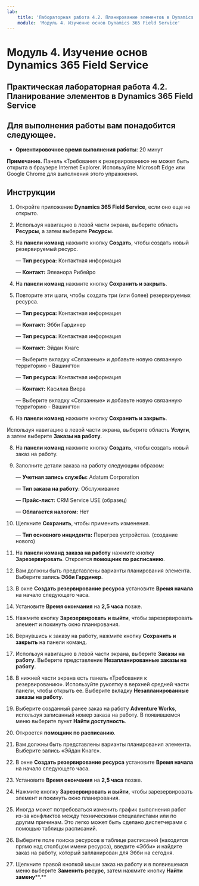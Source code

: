 ```yaml
---
lab:
    title: 'Лабораторная работа 4.2. Планирование элементов в Dynamics 365 Field Service'
    module: 'Модуль 4. Изучение основ Dynamics 365 Field Service'
---
```


Модуль 4. Изучение основ Dynamics 365 Field Service
========================

## Практическая лабораторная работа 4.2. Планирование элементов в Dynamics 365 Field Service

## Для выполнения работы вам понадобится следующее.

  - **Ориентировочное время выполнения работы**: 20 минут

  **Примечание.** Панель «Требования к резервированию» не может быть открыта в браузере Internet Explorer. Используйте Microsoft Edge или Google Chrome для выполнения этого упражнения.
  
## Инструкции

1. Откройте приложение **Dynamics 365 Field Service**, если оно еще не открыто. 

2. Используя навигацию в левой части экрана, выберите область **Ресурсы**, а затем выберите **Ресурсы**.

3. На **панели команд** нажмите кнопку **Создать**, чтобы создать новый резервируемый ресурс.

	— **Тип ресурса:** Контактная информация

	— **Контакт:** Элеанора Рибейро

4. На **панели команд** нажмите кнопку **Сохранить и закрыть**.

5. Повторите эти шаги, чтобы создать три (или более) резервируемых ресурса.

	— **Тип ресурса:** Контактная информация

	— **Контакт:** Эбби Гардинер


	— **Тип ресурса:** Контактная информация

	— **Контакт:** Эйдан Кнагс
	
	— Выберите вкладку «Связанные» и добавьте новую связанную территорию - Вашингтон


	— **Тип ресурса:** Контактная информация

	— **Контакт:** Касилиа Виера
	
	— Выберите вкладку «Связанные» и добавьте новую связанную территорию - Вашингтон


6. На **панели команд** нажмите кнопку **Сохранить и закрыть**.

Используя навигацию в левой части экрана, выберите область **Услуги**, а затем выберите **Заказы на работу**.

8. На **панели команд** нажмите кнопку **Создать**, чтобы создать новый заказ на работу.

9. Заполните детали заказа на работу следующим образом:

	— **Учетная запись службы:** Adatum Corporation

	— **Тип заказа на работу**: Обслуживание

	— **Прайс-лист:** CRM Service USE (образец)

	— **Облагается налогом:** Нет

10. Щелкните **Сохранить**, чтобы применить изменения.

	— **Тип основного инцидента:** Перегрев устройства. (создание нового)

11. На **панели команд** **заказа на работу** нажмите кнопку **Зарезервировать**. Откроется **помощник по расписанию**. 

12. Вам должны быть представлены варианты планирования элемента. Выберите запись **Эбби Гардинер**.

13. В окне **Создать резервирование ресурса** установите **Время начала** на начало следующего часа.

14. Установите **Время окончания** на **2,5 часа** позже. 

15. Нажмите кнопку **Зарезервировать и выйти**, чтобы зарезервировать элемент и покинуть окно планирования. 

16. Вернувшись к заказу на работу, нажмите кнопку **Сохранить и закрыть** на панели команд. 

17. Используя навигацию в левой части экрана, выберите **Заказы на работу**. Выберите представление **Незапланированные заказы на работу**.

18. В нижней части экрана есть панель «Требования к резервированию». Используйте рукоятку в верхней средней части панели, чтобы открыть ее. Выберите вкладку **Незапланированные заказы на работу**.

19. Выберите созданный ранее заказ на работу **Adventure Works**, используя записанный номер заказа на работу. В появившемся меню выберите пункт **Найти доступность**. 

20. Откроется **помощник по расписанию**. 

21. Вам должны быть представлены варианты планирования элемента. Выберите запись «Эйдан Кнагс».

22. В окне **Создать резервирование ресурса** установите **Время начала** на начало следующего часа.

23. Установите **Время окончания** на **2,5 часа** позже. 

24. Нажмите кнопку **Зарезервировать и выйти**, чтобы зарезервировать элемент и покинуть окно планирования. 

25. Иногда может потребоваться изменить график выполнения работ из-за конфликтов между техническими специалистами или по другим причинам. Это легко может быть сделано диспетчерами с помощью таблицы расписаний. 

26. Выберите поле поиска ресурсов в таблице расписаний (находится прямо над столбцом имени ресурса), введите «Эбби» и найдите заказ на работу, который запланирован для Эбби на сегодня. 

27. Щелкните правой кнопкой мыши заказ на работу и в появившемся меню выберите **Заменить ресурс**, затем нажмите кнопку **Найти замену****.**

